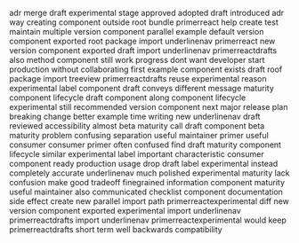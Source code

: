 adr merge draft experimental stage approved adopted draft introduced adr way creating component outside root bundle primerreact help create test maintain multiple version component parallel example default version component exported root package import underlinenav primerreact new version component exported draft import underlinenav primerreactdrafts also method component still work progress dont want developer start production without collaborating first example component exists draft roof package import treeview primerreactdrafts reuse experimental reason experimental label component draft conveys different message maturity component lifecycle draft component along component lifecycle experimental still recommended version component next major release plan breaking change better example time writing new underlinenav draft reviewed accessibility almost beta maturity call draft component beta maturity problem confusing separation useful maintainer primer useful consumer consumer primer often confused find draft maturity component lifecycle similar experimental label important characteristic consumer component ready production usage drop draft label experimental instead completely accurate underlinenav much polished experimental maturity lack confusion make good tradeoff finegrained information component maturity useful maintainer also communicated checklist component documentation side effect create new parallel import path primerreactexperimental diff new version component exported experimental import underlinenav primerreactdrafts import underlinenav primerreactexperimental would keep primerreactdrafts short term well backwards compatibility